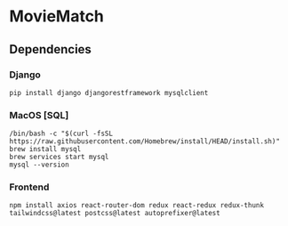# MovieMatch
## Dependencies
### Django
```
pip install django djangorestframework mysqlclient
```
### MacOS [SQL]
```
/bin/bash -c "$(curl -fsSL https://raw.githubusercontent.com/Homebrew/install/HEAD/install.sh)"
brew install mysql
brew services start mysql
mysql --version
```
### Frontend
```
npm install axios react-router-dom redux react-redux redux-thunk tailwindcss@latest postcss@latest autoprefixer@latest
```

